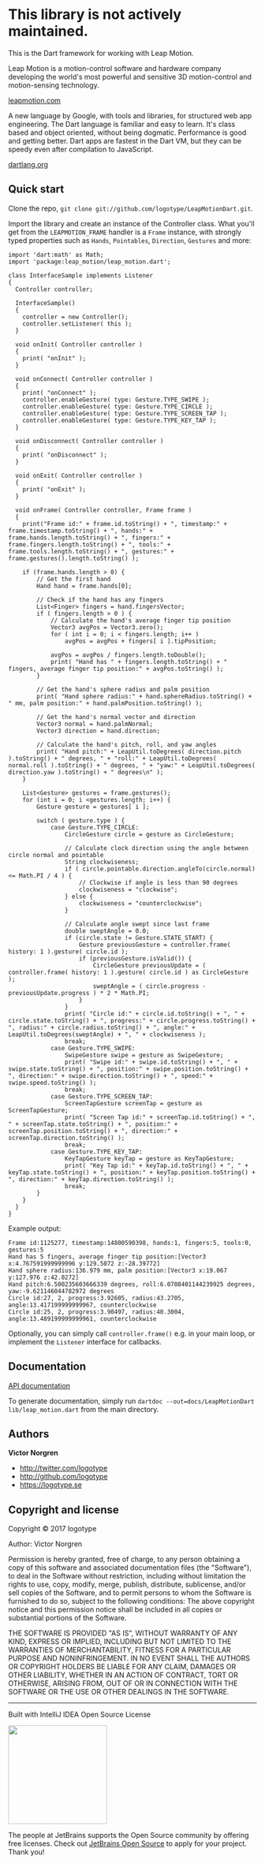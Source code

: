 This library is not actively maintained.
========================================

This is the Dart framework for working with Leap Motion.

Leap Motion is a motion-control software and hardware company developing the world's most powerful and sensitive 3D motion-control and motion-sensing technology.

[leapmotion.com](http://www.leapmotion.com)

A new language by Google, with tools and libraries, for structured web app engineering. The Dart language is familiar and easy to learn. It's class based and object oriented, without being dogmatic. Performance is good and getting better. Dart apps are fastest in the Dart VM, but they can be speedy even after compilation to JavaScript.

[dartlang.org](http://www.dartlang.org)

Quick start
-----------

Clone the repo, `git clone git://github.com/logotype/LeapMotionDart.git`.

Import the library and create an instance of the Controller class. What you'll get from the `LEAPMOTION_FRAME` handler is a `Frame` instance,
with strongly typed properties such as `Hands`, `Pointables`, `Direction`, `Gestures` and more:

    import 'dart:math' as Math;
    import 'package:leap_motion/leap_motion.dart';

    class InterfaceSample implements Listener
    {
      Controller controller;
    
      InterfaceSample()
      {
        controller = new Controller();
        controller.setListener( this );
      }
      
      void onInit( Controller controller )
      {
        print( "onInit" );
      }
      
      void onConnect( Controller controller )
      {
        print( "onConnect" );
        controller.enableGesture( type: Gesture.TYPE_SWIPE );
        controller.enableGesture( type: Gesture.TYPE_CIRCLE );
        controller.enableGesture( type: Gesture.TYPE_SCREEN_TAP );
        controller.enableGesture( type: Gesture.TYPE_KEY_TAP );
      }
      
      void onDisconnect( Controller controller )
      {
        print( "onDisconnect" );
      }
      
      void onExit( Controller controller )
      {
        print( "onExit" );
      }
        
      void onFrame( Controller controller, Frame frame )
      {
        print("Frame id:" + frame.id.toString() + ", timestamp:" + frame.timestamp.toString() + ", hands:" + frame.hands.length.toString() + ", fingers:" + frame.fingers.length.toString() + ", tools:" + frame.tools.length.toString() + ", gestures:" + frame.gestures().length.toString() );
    
        if (frame.hands.length > 0) {
            // Get the first hand
            Hand hand = frame.hands[0];
    
            // Check if the hand has any fingers
            List<Finger> fingers = hand.fingersVector;
            if ( fingers.length > 0 ) {
                // Calculate the hand's average finger tip position
                Vector3 avgPos = Vector3.zero();
                for ( int i = 0; i < fingers.length; i++ )
                    avgPos = avgPos + fingers[ i ].tipPosition;
    
                avgPos = avgPos / fingers.length.toDouble();
                print( "Hand has " + fingers.length.toString() + " fingers, average finger tip position:" + avgPos.toString() );
            }
    
            // Get the hand's sphere radius and palm position
            print( "Hand sphere radius:" + hand.sphereRadius.toString() + " mm, palm position:" + hand.palmPosition.toString() );
    
            // Get the hand's normal vector and direction
            Vector3 normal = hand.palmNormal;
            Vector3 direction = hand.direction;
    
            // Calculate the hand's pitch, roll, and yaw angles
            print( "Hand pitch:" + LeapUtil.toDegrees( direction.pitch ).toString() + " degrees, " + "roll:" + LeapUtil.toDegrees( normal.roll ).toString() + " degrees, " + "yaw:" + LeapUtil.toDegrees( direction.yaw ).toString() + " degrees\n" );
        }
    
        List<Gesture> gestures = frame.gestures();
        for (int i = 0; i <gestures.length; i++) {
            Gesture gesture = gestures[ i ];
    
            switch ( gesture.type ) {
                case Gesture.TYPE_CIRCLE:
                    CircleGesture circle = gesture as CircleGesture;
    
                    // Calculate clock direction using the angle between circle normal and pointable
                    String clockwiseness;
                    if ( circle.pointable.direction.angleTo(circle.normal) <= Math.PI / 4 ) {
                        // Clockwise if angle is less than 90 degrees
                        clockwiseness = "clockwise";
                    } else {
                        clockwiseness = "counterclockwise";
                    }
    
                    // Calculate angle swept since last frame
                    double sweptAngle = 0.0;
                    if (circle.state != Gesture.STATE_START) {
                        Gesture previousGesture = controller.frame( history: 1 ).gesture( circle.id );
                        if (previousGesture.isValid()) {
                            CircleGesture previousUpdate = ( controller.frame( history: 1 ).gesture( circle.id ) as CircleGesture );
                            sweptAngle = ( circle.progress - previousUpdate.progress ) * 2 * Math.PI;
                        }
                    }
                    print( "Circle id:" + circle.id.toString() + ", " + circle.state.toString() + ", progress:" + circle.progress.toString() + ", radius:" + circle.radius.toString() + ", angle:" + LeapUtil.toDegrees(sweptAngle) + ", " + clockwiseness );
                    break;
                case Gesture.TYPE_SWIPE:
                    SwipeGesture swipe = gesture as SwipeGesture;
                    print( "Swipe id:" + swipe.id.toString() + ", " + swipe.state.toString() + ", position:" + swipe.position.toString() + ", direction:" + swipe.direction.toString() + ", speed:" + swipe.speed.toString() );
                    break;
                case Gesture.TYPE_SCREEN_TAP:
                    ScreenTapGesture screenTap = gesture as ScreenTapGesture;
                    print( "Screen Tap id:" + screenTap.id.toString() + ", " + screenTap.state.toString() + ", position:" + screenTap.position.toString() + ", direction:" + screenTap.direction.toString() );
                    break;
                case Gesture.TYPE_KEY_TAP:
                    KeyTapGesture keyTap = gesture as KeyTapGesture;
                    print( "Key Tap id:" + keyTap.id.toString() + ", " + keyTap.state.toString() + ", position:" + keyTap.position.toString() + ", direction:" + keyTap.direction.toString() );
                    break;
            }
        }
      }
    }

Example output:

    Frame id:1125277, timestamp:14800590398, hands:1, fingers:5, tools:0, gestures:5
    Hand has 5 fingers, average finger tip position:[Vector3 x:4.767591999999996 y:129.5072 z:-28.39772]
    Hand sphere radius:136.979 mm, palm position:[Vector3 x:19.067 y:127.976 z:42.0272]
    Hand pitch:6.500235603666339 degrees, roll:6.0708401144239925 degrees, yaw:-9.621146044782972 degrees
    Circle id:27, 2, progress:3.92605, radius:43.2705, angle:13.417199999999967, counterclockwise
    Circle id:25, 2, progress:3.90497, radius:40.3004, angle:13.489199999999961, counterclockwise

Optionally, you can simply call `controller.frame()` e.g. in your main loop, or implement the `Listener` interface for callbacks.

Documentation
-----------

[API documentation](http://logotype.github.io/LeapMotionDartDocs/LeapMotionDart.html)

To generate documentation, simply run `dartdoc --out=docs/LeapMotionDart lib/leap_motion.dart` from the main directory.

Authors
-------

**Victor Norgren**

+ http://twitter.com/logotype
+ http://github.com/logotype
+ https://logotype.se

Copyright and license
---------------------

Copyright © 2017 logotype

Author: Victor Norgren

Permission is hereby granted, free of charge, to any person obtaining a copy
of this software and associated documentation files (the "Software"), to
deal in the Software without restriction, including without limitation the
rights to use, copy, modify, merge, publish, distribute, sublicense, and/or
sell copies of the Software, and to permit persons to whom the Software is
furnished to do so, subject to the following conditions:  The above copyright
notice and this permission notice shall be included in all copies or
substantial portions of the Software.

THE SOFTWARE IS PROVIDED "AS IS", WITHOUT WARRANTY OF ANY KIND, EXPRESS OR
IMPLIED, INCLUDING BUT NOT LIMITED TO THE WARRANTIES OF MERCHANTABILITY,
FITNESS FOR A PARTICULAR PURPOSE AND NONINFRINGEMENT. IN NO EVENT SHALL THE
AUTHORS OR COPYRIGHT HOLDERS BE LIABLE FOR ANY CLAIM, DAMAGES OR OTHER
LIABILITY, WHETHER IN AN ACTION OF CONTRACT, TORT OR OTHERWISE, ARISING FROM,
OUT OF OR IN CONNECTION WITH THE SOFTWARE OR THE USE OR OTHER DEALINGS
IN THE SOFTWARE. 

--------------------------
Built with IntelliJ IDEA Open Source License

<a href="https://www.jetbrains.com/buy/opensource/"><img src="https://s3-ap-southeast-1.amazonaws.com/www.logotype.se/assets/logo-text.svg" width="200"></a>

The people at JetBrains supports the Open Source community by offering free licenses. Check out <a href="https://www.jetbrains.com/buy/opensource/">JetBrains Open Source</a> to apply for your project. Thank you!
